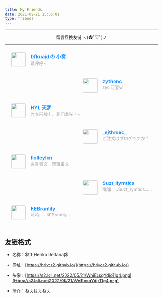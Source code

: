 ```yaml
---
title: My Friends
date: 2021-09-21 15:56:01
type: friends
---
```


------

<div style="text-align:center;">
  <span class="with-love" id="animate1"><i class="fa fa-heart"></i></span>
  留言互换友链 ヽ(✿ﾟ▽ﾟ)ノ
  <span class="with-love" id="animate2"><i class="fa fa-heart"></i></span>
</div>


---
   <div id="links">
      <style>
         .links-content{
         margin-top:1rem;
         }
         .link-navigation::after {
         content: " ";
         display: block;
         clear: both;
         }
         .card-friend {
         width: 45%;
         font-size: 1rem;
         padding: 10px 20px;
         border-radius: 4px;
         transition-duration: 0.15s;
         margin-bottom: 1rem;
         display:flex;
         }
         .card-friend:nth-child(odd) {
         float: left;
         }
         .card-friend:nth-child(even) {
         float: right;
         }
         .card-friend:hover {
         transform: scale(1.1);
         box-shadow: 0 2px 6px 0 rgba(0, 0, 0, 0.12), 0 0 6px 0 rgba(0, 0, 0, 0.04);
         }
         .card-friend a {
         border:none;
         }
         .card-friend .ava {
         width: 3rem!important;
         height: 3rem!important;
         margin:0!important;
         margin-right: 1em!important;
         border-radius:4px;
         }
         .card-friend .card-friend-header {
         font-style: italic;
         overflow: hidden;
         width: 100%;
         }
         .card-friend .card-friend-header a {
         font-style: normal;
         color: #1e90ff;
         font-weight: bold;
         text-decoration: none;
         }
         .card-friend .card-friend-header a:hover {
         color: #d480aa;
         text-decoration: none;
         }
         .card-friend .card-friend-header .info {
         font-style:normal;
         color:#a3a3a3;
         font-size:14px;
         min-width: 0;
         overflow: hidden;
         white-space: nowrap;
         }
      </style>
      <div class="links-content">
         <div class="link-navigation">
            <div class="card-friend">
               <img class="ava" src="https://dfkuaid.github.io/images/head.jpeg" />
               <div class="card-friend-header">
                  <div>
                     <a href="https://dfkuaid.github.io/">Dfkuaid の 小窝</a>
                  </div>
                  <div class="info">暖呼呼~</div>
               </div>
            </div>
            <div class="card-friend">
               <img class="ava" src="https://pic.imgdb.cn/item/6180b4292ab3f51d915c69f8.png" />
               <div class="card-friend-header">
                  <div>
                     <a href="https://www.cnblogs.com/zythonc/">zythonc</a>
                  </div>
                  <div class="info">zyc 可爱w</div>
               </div>
            </div>
            <div class="card-friend">
               <img class="ava" src="https://pic.imgdb.cn/item/618096392ab3f51d914670d3.jpg" />
               <div class="card-friend-header">
                  <div>
                     <a href="https://www.cnblogs.com/TianMeng-hyl/">HYL 天梦</a>
                  </div>
                  <div class="info">六变形战士，我们滴光！~</div>
               </div>
            </div>
            <div class="card-friend">
               <img class="ava" src="https://pic.imgdb.cn/item/6180964e2ab3f51d91468333.png" />
               <div class="card-friend-header">
                  <div>
                     <a href="https://www.cnblogs.com/juruoajh/">_ajthreac_</a>
                  </div>
                  <div class="info">ご注文はブログですか？</div>
               </div>
            </div>
            <div class="card-friend">
               <img class="ava" src="https://z3.ax1x.com/2021/11/12/IrD6oR.jpg" />
               <div class="card-friend-header">
                  <div>
                     <a href="https://www.rolleylon.cn/">Rolleylon</a>
                  </div>
                  <div class="info">忽乘青玄，熙事备成</div>
               </div>
            </div>
            <div class="card-friend">
               <img class="ava" src="https://pic.imgdb.cn/item/61eff8662ab3f51d91a08cd7.jpg" />
               <div class="card-friend-header">
                  <div>
                     <a href="https://www.cnblogs.com/Silymtics/">Suzt_ilymtics</a>
                  </div>
                  <div class="info">嘿嘿……Suzt_ilymtics……</div>
               </div>
            </div>
            <div class="card-friend">
               <img class="ava" src="https://pic.imgdb.cn/item/61eff9532ab3f51d91a16507.jpg" />
               <div class="card-friend-header">
                  <div>
                     <a href="https://www.cnblogs.com/KnightL/">KEBrantily</a>
                  </div>
                  <div class="info">呜呜……KEBrantily……</div>
               </div>
            </div>
         </div>
      </div>
   </div>

## 友链格式

* 名称：$\tt{Heriko Deltana}$

* 网址：[https://hriver2.github.io/](https://hriver2.github.io/)

* 头像：[https://s2.loli.net/2022/05/21/WniEcsqYdjoTlg4.png](https://s2.loli.net/2022/05/21/WniEcsqYdjoTlg4.png)

* 简介：ねぇねぇねぇ

